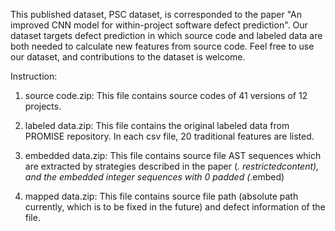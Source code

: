 This published dataset, PSC dataset, is corresponded to the paper "An improved CNN model for within-project software defect prediction". Our dataset targets defect prediction in which source code and labeled data are both needed to calculate new features from source code. Feel free to use our dataset, and contributions to the dataset is welcome.

Instruction:

1) source code.zip: This file contains source codes of 41 versions of 12 projects.

2) labeled data.zip: This file contains the original labeled data from PROMISE repository. In each csv file, 20 traditional features are listed.

3) embedded data.zip: This file contains source file AST sequences which are extracted by strategies described in the paper 
(*. restrictedcontent), and the embedded integer sequences with 0 padded (*.embed)

4) mapped data.zip: This file contains source file path (absolute path currently, which is to be fixed in the future) and defect information of the file.
